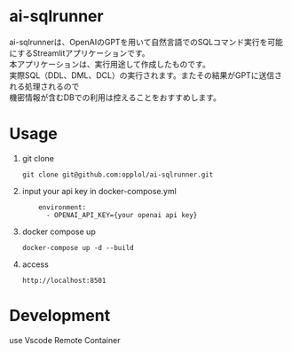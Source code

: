 # ai-sqlrunner
ai-sqlrunnerは、OpenAIのGPTを用いて自然言語でのSQLコマンド実行を可能にするStreamlitアプリケーションです。<br />
本アプリケーションは、実行用途して作成したものです。<br />
実際SQL（DDL、DML、DCL）の実行されます。またその結果がGPTに送信される処理されるので<br />
機密情報が含むDBでの利用は控えることをおすすめします。

# Usage
1. git clone
    ```
    git clone git@github.com:opplol/ai-sqlrunner.git
    ```
2. input your api key in docker-compose.yml
    ```
        environment:
          - OPENAI_API_KEY={your openai api key}
    ```
3. docker compose up
    ```
    docker-compose up -d --build
    ```
4. access
    ```
    http://localhost:8501
    ```

# Development
use Vscode Remote Container
